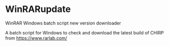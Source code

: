 # WinRARupdate

WinRAR Windows batch script new version downloader

A batch script for Windows to check and download the latest build of CHIRP from https://www.rarlab.com/


